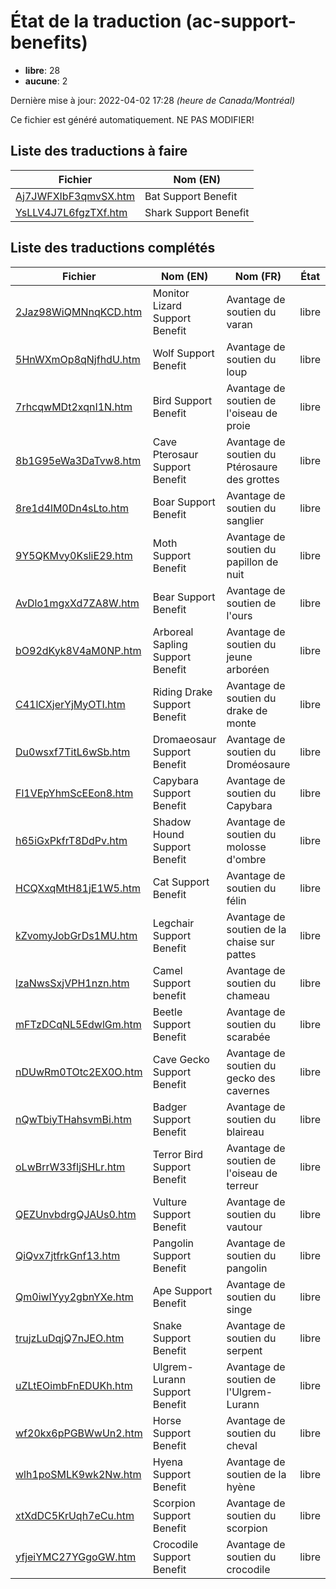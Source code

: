 # État de la traduction (ac-support-benefits)

 * **libre**: 28
 * **aucune**: 2


Dernière mise à jour: 2022-04-02 17:28 *(heure de Canada/Montréal)*

Ce fichier est généré automatiquement. NE PAS MODIFIER!
## Liste des traductions à faire

| Fichier   | Nom (EN)    |
|-----------|-------------|
|[Aj7JWFXIbF3qmvSX.htm](ac-support-benefits/Aj7JWFXIbF3qmvSX.htm)|Bat Support Benefit|
|[YsLLV4J7L6fgzTXf.htm](ac-support-benefits/YsLLV4J7L6fgzTXf.htm)|Shark Support Benefit|

## Liste des traductions complétés

| Fichier   | Nom (EN)    | Nom (FR)    | État |
|-----------|-------------|-------------|:----:|
|[2Jaz98WiQMNnqKCD.htm](ac-support-benefits/2Jaz98WiQMNnqKCD.htm)|Monitor Lizard Support Benefit|Avantage de soutien du varan|libre|
|[5HnWXmOp8qNjfhdU.htm](ac-support-benefits/5HnWXmOp8qNjfhdU.htm)|Wolf Support Benefit|Avantage de soutien du loup|libre|
|[7rhcqwMDt2xqnI1N.htm](ac-support-benefits/7rhcqwMDt2xqnI1N.htm)|Bird Support Benefit|Avantage de soutien de l'oiseau de proie|libre|
|[8b1G95eWa3DaTvw8.htm](ac-support-benefits/8b1G95eWa3DaTvw8.htm)|Cave Pterosaur Support Benefit|Avantage de soutien du Ptérosaure des grottes|libre|
|[8re1d4lM0Dn4sLto.htm](ac-support-benefits/8re1d4lM0Dn4sLto.htm)|Boar Support Benefit|Avantage de soutien du sanglier|libre|
|[9Y5QKMvy0KsliE29.htm](ac-support-benefits/9Y5QKMvy0KsliE29.htm)|Moth Support Benefit|Avantage de soutien du papillon de nuit|libre|
|[AvDlo1mgxXd7ZA8W.htm](ac-support-benefits/AvDlo1mgxXd7ZA8W.htm)|Bear Support Benefit|Avantage de soutien de l'ours|libre|
|[bO92dKyk8V4aM0NP.htm](ac-support-benefits/bO92dKyk8V4aM0NP.htm)|Arboreal Sapling Support Benefit|Avantage de soutien du jeune arboréen|libre|
|[C41lCXjerYjMyOTI.htm](ac-support-benefits/C41lCXjerYjMyOTI.htm)|Riding Drake Support Benefit|Avantage de soutien du drake de monte|libre|
|[Du0wsxf7TitL6wSb.htm](ac-support-benefits/Du0wsxf7TitL6wSb.htm)|Dromaeosaur Support Benefit|Avantage de soutien du Droméosaure|libre|
|[Fl1VEpYhmScEEon8.htm](ac-support-benefits/Fl1VEpYhmScEEon8.htm)|Capybara Support Benefit|Avantage de soutien du Capybara|libre|
|[h65iGxPkfrT8DdPv.htm](ac-support-benefits/h65iGxPkfrT8DdPv.htm)|Shadow Hound Support Benefit|Avantage de soutien du molosse d'ombre|libre|
|[HCQXxqMtH81jE1W5.htm](ac-support-benefits/HCQXxqMtH81jE1W5.htm)|Cat Support Benefit|Avantage de soutien du félin|libre|
|[kZvomyJobGrDs1MU.htm](ac-support-benefits/kZvomyJobGrDs1MU.htm)|Legchair Support Benefit|Avantage de soutien de la chaise sur pattes|libre|
|[lzaNwsSxjVPH1nzn.htm](ac-support-benefits/lzaNwsSxjVPH1nzn.htm)|Camel Support benefit|Avantage de soutien du chameau|libre|
|[mFTzDCqNL5EdwlGm.htm](ac-support-benefits/mFTzDCqNL5EdwlGm.htm)|Beetle Support Benefit|Avantage de soutien du scarabée|libre|
|[nDUwRm0TOtc2EX0O.htm](ac-support-benefits/nDUwRm0TOtc2EX0O.htm)|Cave Gecko Support Benefit|Avantage de soutien du gecko des cavernes|libre|
|[nQwTbiyTHahsvmBi.htm](ac-support-benefits/nQwTbiyTHahsvmBi.htm)|Badger Support Benefit|Avantage de soutien du blaireau|libre|
|[oLwBrrW33fIjSHLr.htm](ac-support-benefits/oLwBrrW33fIjSHLr.htm)|Terror Bird Support Benefit|Avantage de soutien de l'oiseau de terreur|libre|
|[QEZUnvbdrgQJAUs0.htm](ac-support-benefits/QEZUnvbdrgQJAUs0.htm)|Vulture Support Benefit|Avantage de soutien du vautour|libre|
|[QiQvx7jtfrkGnf13.htm](ac-support-benefits/QiQvx7jtfrkGnf13.htm)|Pangolin Support Benefit|Avantage de soutien du pangolin|libre|
|[Qm0iwIYyy2gbnYXe.htm](ac-support-benefits/Qm0iwIYyy2gbnYXe.htm)|Ape Support Benefit|Avantage de soutien du singe|libre|
|[trujzLuDqjQ7nJEO.htm](ac-support-benefits/trujzLuDqjQ7nJEO.htm)|Snake Support Benefit|Avantage de soutien du serpent|libre|
|[uZLtEOimbFnEDUKh.htm](ac-support-benefits/uZLtEOimbFnEDUKh.htm)|Ulgrem-Lurann Support Benefit|Avantage de soutien de l'Ulgrem-Lurann|libre|
|[wf20kx6pPGBWwUn2.htm](ac-support-benefits/wf20kx6pPGBWwUn2.htm)|Horse Support Benefit|Avantage de soutien du cheval|libre|
|[wlh1poSMLK9wk2Nw.htm](ac-support-benefits/wlh1poSMLK9wk2Nw.htm)|Hyena Support Benefit|Avantage de soutien de la hyène|libre|
|[xtXdDC5KrUqh7eCu.htm](ac-support-benefits/xtXdDC5KrUqh7eCu.htm)|Scorpion Support Benefit|Avantage de soutien du scorpion|libre|
|[yfjeiYMC27YGgoGW.htm](ac-support-benefits/yfjeiYMC27YGgoGW.htm)|Crocodile Support Benefit|Avantage de soutien du crocodile|libre|
